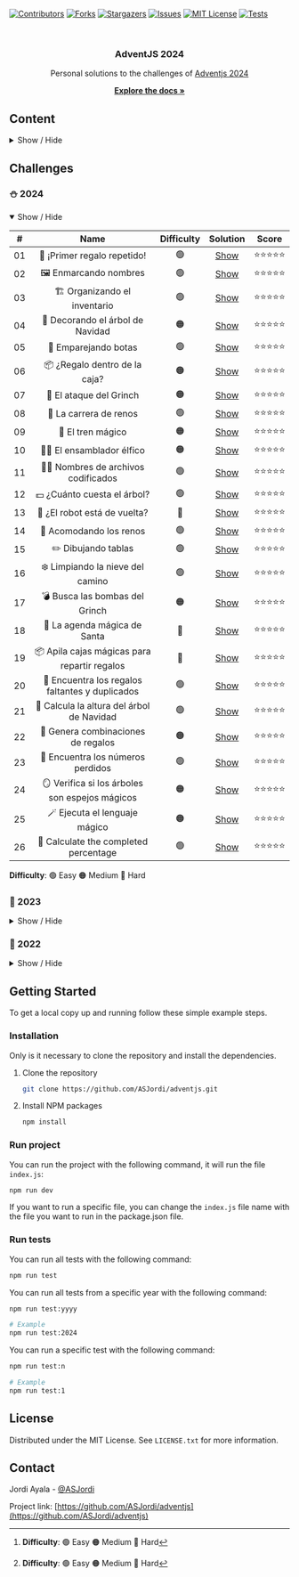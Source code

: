 <a name="readme-top"></a>

[![Contributors][contributors-shield]][contributors-url]
[![Forks][forks-shield]][forks-url]
[![Stargazers][stars-shield]][stars-url]
[![Issues][issues-shield]][issues-url]
[![MIT License][license-shield]][license-url]
[![Tests][tests-shield]][tests-url]

<br />
<div align="center">
  <h3 align="center">AdventJS 2024</h3>
  Personal solutions to the challenges of <a href="https://adventjs.dev/">Adventjs 2024</a>
  <p align="center">
    <a href="https://github.com/ASJordi/adventjs/blob/main/README.md"><strong>Explore the docs »</strong></a>
  </p>
</div>

## Content

<details>
  <summary>Show / Hide</summary>
  <ol>
    <li><a href="#challenges">Challenges</a></li>
    <li>
      <a href="#getting-started">Getting Started</a>
      <ul>
        <li><a href="#installation">Installation</a></li>
        <li><a href="#run-project">Run project</a></li>
        <li><a href="#run-tests">Run tests</a></li>
      </ul>
    </li>
    <li><a href="#license">License</a></li>
    <li><a href="#contact">Contact</a></li>
  </ol>
</details>

## Challenges

### :snowman: 2024

<details open>
  <summary>Show / Hide</summary>

| #  |                      Name                       | Difficulty |             Solution              | Score |
|:--:|:-----------------------------------------------:|:----------:|:---------------------------------:|:-----:|
| 01 |           🎁 ¡Primer regalo repetido!           |     🟢     |     [Show](src/2024/day-one/)     | ⭐⭐⭐⭐⭐ |
| 02 |             🖼️ Enmarcando nombres              |     🟢     |     [Show](src/2024/day-two/)     | ⭐⭐⭐⭐⭐ |
| 03 |          🏗️ Organizando el inventario          |     🟢     |    [Show](src/2024/day-three)     | ⭐⭐⭐⭐⭐ |
| 04 |        🎄 Decorando el árbol de Navidad         |     🟠     |     [Show](src/2024/day-four)     | ⭐⭐⭐⭐⭐ |
| 05 |              👞 Emparejando botas               |     🟢     |     [Show](src/2024/day-five)     | ⭐⭐⭐⭐⭐ |
| 06 |          📦 ¿Regalo dentro de la caja?          |     🟠     |     [Show](src/2024/day-six)      | ⭐⭐⭐⭐⭐ |
| 07 |             👹 El ataque del Grinch             |     🟠     |    [Show](src/2024/day-seven)     | ⭐⭐⭐⭐⭐ |
| 08 |             🦌 La carrera de renos              |     🟢     |    [Show](src/2024/day-eight)     | ⭐⭐⭐⭐⭐ |
| 09 |                🚂 El tren mágico                |     🟠     |     [Show](src/2024/day-nine)     | ⭐⭐⭐⭐⭐ |
| 10 |           👩‍💻 El ensamblador élfico           |     🟠     |     [Show](src/2024/day-ten)      | ⭐⭐⭐⭐⭐ |
| 11 |      🏴‍☠️ Nombres de archivos codificados      |     🟢     |    [Show](src/2024/day-eleven)    | ⭐⭐⭐⭐⭐ |
| 12 |           💵 ¿Cuánto cuesta el árbol?           |     🟢     |    [Show](src/2024/day-twelve)    | ⭐⭐⭐⭐⭐ |
| 13 |          🤖 ¿El robot está de vuelta?           |     🔴     |   [Show](src/2024/day-thirteen)   | ⭐⭐⭐⭐⭐ |
| 14 |             🦌 Acomodando los renos             |     🟢     |   [Show](src/2024/day-fourteen)   | ⭐⭐⭐⭐⭐ |
| 15 |               ✏️ Dibujando tablas               |     🟢     |   [Show](src/2024/day-fifteen)    | ⭐⭐⭐⭐⭐ |
| 16 |        ❄️ Limpiando la nieve del camino         |     🟢     |   [Show](src/2024/day-sixteen)    | ⭐⭐⭐⭐⭐ |
| 17 |         💣 Busca las bombas del Grinch          |     🟠     |  [Show](src/2024/day-seventeen)   | ⭐⭐⭐⭐⭐ |
| 18 |          📇 La agenda mágica de Santa           |     🔴     |   [Show](src/2024/day-eighteen)   | ⭐⭐⭐⭐⭐ |
| 19 |  📦 Apila cajas mágicas para repartir regalos   |     🔴     |   [Show](src/2024/day-nineteen)   | ⭐⭐⭐⭐⭐ |
| 20 | 🎁 Encuentra los regalos faltantes y duplicados |     🟢     |    [Show](src/2024/day-twenty)    | ⭐⭐⭐⭐⭐ |
| 21 |    🎄 Calcula la altura del árbol de Navidad    |     🟢     |  [Show](src/2024/day-twenty-one)  | ⭐⭐⭐⭐⭐ |
| 22 |       🎁 Genera combinaciones de regalos        |     🟠     |  [Show](src/2024/day-twenty-two)  | ⭐⭐⭐⭐⭐ |
| 23 |        🔢 Encuentra los números perdidos        |     🟢     | [Show](src/2024/day-twenty-three) | ⭐⭐⭐⭐⭐ |
| 24 | 🪞 Verifica si los árboles son espejos mágicos  |     🟠     | [Show](src/2024/day-twenty-four)  | ⭐⭐⭐⭐⭐ |
| 25 |          🪄 Ejecuta el lenguaje mágico          |     🟠     | [Show](src/2024/day-twenty-five)  | ⭐⭐⭐⭐⭐ |
| 26 |      🎯 Calculate the completed percentage      |     🟢     |  [Show](src/2024/day-twenty-six)  | ⭐⭐⭐⭐⭐ |

**Difficulty**: 🟢 Easy 🟠 Medium 🔴 Hard

</details>

### :christmas_tree: 2023

<details>
  <summary>Show / Hide</summary>

| #  |                        Name                         | Difficulty[^1] |             Solution              |
|:--:|:---------------------------------------------------:|:--------------:|:---------------------------------:|
| 01 |              ¡Primer regalo repetido!               |       🟢       |     [Show](src/2023/day-one/)     |
| 02 |           🏭 Ponemos en marcha la fábrica           |       🟢       |     [Show](src/2023/day-two/)     |
| 03 |                 😏 El elfo travieso                 |       🟢       |    [Show](src/2023/day-three)     |
| 04 |        😵‍💫 Dale la vuelta a los paréntesis        |       🟠       |     [Show](src/2023/day-four)     |
| 05 |              🛷 El CyberTruck de Santa              |       🟠       |     [Show](src/2023/day-five)     |
| 06 |                🦌 Los renos a prueba                |       🟢       |     [Show](src/2023/day-six)      |
| 07 |                 📦 Las cajas en 3D                  |       🟢       |    [Show](src/2023/day-seven)     |
| 08 |                 📦 Las cajas en 3D                  |       🟢       |    [Show](src/2023/day-seven)     |
| 09 |                🚦 Alterna las luces                 |       🟢       |     [Show](src/2023/day-nine)     |
| 10 |         🎄 Crea tu propio árbol de navidad          |       🟢       |     [Show](src/2023/day-ten)      |
| 11 |               📖 Los elfos estudiosos               |       🟠       |    [Show](src/2023/day-eleven)    |
| 12 |              📸 ¿Es una copia válida?               |       🟠       |    [Show](src/2023/day-twelve)    |
| 13 |               ⌚️ Calculando el tiempo               |       🟢       |   [Show](src/2023/day-thirteen)   |
| 14 |                 🚨 Evita la alarma                  |       🟠       |   [Show](src/2023/day-fourteen)   |
| 15 |                  ↔️ Robot autónomo                  |       🟠       |   [Show](src/2023/day-fifteen)    |
| 16 |               ❌ Despliegue en viernes               |       🟢       |   [Show](src/2023/day-sixteen)    |
| 17 |             🛷 Optimizando el alquiler              |       🟢       |  [Show](src/2023/day-seventeen)   |
| 18 |                 🔢 El reloj digital                 |       🔴       |   [Show](src/2023/day-eighteen)   |
| 19 |               💣 Enfrenta el sabotaje               |       🟠       |   [Show](src/2023/day-nineteen)   |
| 20 |              🏋️‍♂️ Distribuye el peso              |     🔴         |    [Show](src/2023/day-twenty)    |
| 21 |                 🪐 Mensaje binario                  |     🟠         |  [Show](src/2023/day-twenty-one)  |
| 22 |             🚂 Lenguaje de programación             |     🟢         |  [Show](src/2023/day-twenty-two)  |
| 23 |              🍽️ La comida de Navidad               |     🟢         | [Show](src/2023/day-twenty-three) |
| 24 |              🪜 Brincos en la escalera              |     🟠         | [Show](src/2023/day-twenty-four)  |
| 25 |              🗺️ Calculando distancias              |     🟠         | [Show](src/2023/day-twenty-five)  |

[^1]: **Difficulty**: 🟢 Easy 🟠 Medium 🔴 Hard

</details>

### :santa: 2022

<details>
<summary>Show / Hide</summary>

|  #  |                  Name                             | Difficulty[^1] |                                       Solution                                  |
| :-: | :-----------------------------------------------: | :------------: |  :--------------------------------------------------------------------------: |
| 01  |    Automating Christmas gift wrapping!            |       🟢       | [Solution](src/day-one) |
| 02  |  Nobody wants to do extra hours at work           |       🟢       | [Solution](src/day-two) |
| 03  |     How many packs of gifts can Santa carry?      |       🟢       | [Solution](src/day-three) |
| 04  |      Box inside a box and another...              |       🟠       | [Solution](src/day-four) |
| 05  |            Optimizing Santa's trips               |       🔴       | [Solution](src/day-five) |
| 06  |             Creating xmas decorations             |       🟠       | [Solution](src/day-six) |
| 07  |             Doing gifts inventory                 |       🟢       | [Solution](src/day-seven) |
| 08  |             We need a mechanic!                   |       🟠       | [Solution](src/day-eight) |
| 09  |             Crazy Xmas lights                     |       🟢       | [Solution](src/day-nine) |
| 10  |    The Santa Claus sleigh jump                    |       🟠       | [Solution](src/day-ten) |
| 11  |          Santa Claus is Scrum Master              |       🔴       | [Solution](src/day-eleven) |
| 12  |          Electric sleighs, wow!                   |       🟠       | [Solution](src/day-twelve) |
| 13  |          Backups for Santa Claus files            |       🟢       | [Solution](src/day-thirteen) |
| 14  |              The best path                        |       🟠       | [Solution](src/day-fourteen) |
| 15  |              Decorating the Christmas tree        |       🟠       | [Solution](src/day-fifteen) |
| 16  |              Fixing Santa Claus' letters          |       🔴       | [Solution](src/day-sixteen) |
| 17  |               Carrying gifts in bags              |       🟠       | [Solution](src/day-seventeen) |
| 18  |               We ran out of ink!                  |       🟢       | [Solution](src/day-eighteen) |
| 19  |               Sorting the toys!                   |       🟢       | [Solution](src/day-nineteen) |
| 20  |               More challenging trips              |       🔴       | [Solution](src/day-twenty) |
| 21  |               Creating the gifts table            |       🟠       | [Solution](src/day-twenty-one) |
| 22  |               The lights in sync                  |       🟢       | [Solution](src/day-twenty-two) |
| 23  |               Santa Claus Compiler                |       🔴       | [Solution](src/day-twenty-three) |
| 24  |          The last challenge is a maze             |       🔴       | [Solution](src/day-twenty-four) |

[^1]: **Difficulty**: 🟢 Easy 🟠 Medium 🔴 Hard

</details>

## Getting Started

To get a local copy up and running follow these simple example steps.

### Installation

Only is it necessary to clone the repository and install the dependencies.

1. Clone the repository
   ```sh
   git clone https://github.com/ASJordi/adventjs.git
   ```
2. Install NPM packages
   ```sh
   npm install
   ```

### Run project

You can run the project with the following command, it will run the file `index.js`:

```sh
npm run dev
```

If you want to run a specific file, you can change the `index.js` file name with the file you want to run in the package.json file.

### Run tests

You can run all tests with the following command:

```sh
npm run test
```

You can run all tests from a specific year with the following command:

```sh
npm run test:yyyy

# Example
npm run test:2024
```

You can run a specific test with the following command:

```sh
npm run test:n

# Example
npm run test:1
```

## License

Distributed under the MIT License. See `LICENSE.txt` for more information.

## Contact

Jordi Ayala - [@ASJordi](https://twitter.com/ASJordi)

Project link: [https://github.com/ASJordi/adventjs](https://github.com/ASJordi/adventjs)

[contributors-shield]: https://img.shields.io/github/contributors/ASJordi/adventjs.svg?style=for-the-badge
[contributors-url]: https://github.com/ASJordi/adventjs/graphs/contributors
[forks-shield]: https://img.shields.io/github/forks/ASJordi/adventjs.svg?style=for-the-badge
[forks-url]: https://github.com/ASJordi/adventjs/network/members
[stars-shield]: https://img.shields.io/github/stars/ASJordi/adventjs.svg?style=for-the-badge
[stars-url]: https://github.com/ASJordi/adventjs/stargazers
[issues-shield]: https://img.shields.io/github/issues/ASJordi/adventjs.svg?style=for-the-badge
[issues-url]: https://github.com/ASJordi/adventjs/issues
[license-shield]: https://img.shields.io/github/license/ASJordi/adventjs.svg?style=for-the-badge
[license-url]: https://github.com/ASJordi/adventjs/blob/master/LICENSE
[tests-shield]: https://img.shields.io/github/actions/workflow/status/asjordi/adventjs/tests.yml?branch=mglain&label=Tests&style=for-the-badge
[tests-url]: https://github.com/ASJordi/adventjs/actions
